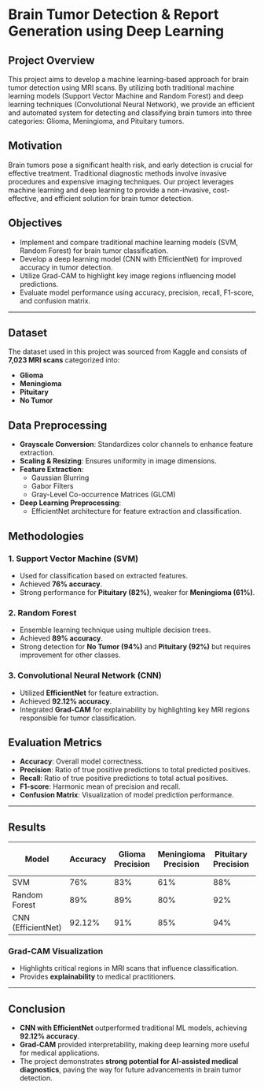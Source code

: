 # Brain Tumor Detection & Report Generation using Deep Learning

## Project Overview
This project aims to develop a machine learning-based approach for brain tumor detection using MRI scans. By utilizing both traditional machine learning models (Support Vector Machine and Random Forest) and deep learning techniques (Convolutional Neural Network), we provide an efficient and automated system for detecting and classifying brain tumors into three categories: Glioma, Meningioma, and Pituitary tumors.


## Motivation
Brain tumors pose a significant health risk, and early detection is crucial for effective treatment. Traditional diagnostic methods involve invasive procedures and expensive imaging techniques. Our project leverages machine learning and deep learning to provide a non-invasive, cost-effective, and efficient solution for brain tumor detection.


## Objectives
- Implement and compare traditional machine learning models (SVM, Random Forest) for brain tumor classification.
- Develop a deep learning model (CNN with EfficientNet) for improved accuracy in tumor detection.
- Utilize Grad-CAM to highlight key image regions influencing model predictions.
- Evaluate model performance using accuracy, precision, recall, F1-score, and confusion matrix.

---

## Dataset
The dataset used in this project was sourced from Kaggle and consists of **7,023 MRI scans** categorized into:
- **Glioma**
- **Meningioma**
- **Pituitary**
- **No Tumor**

## Data Preprocessing
- **Grayscale Conversion**: Standardizes color channels to enhance feature extraction.
- **Scaling & Resizing**: Ensures uniformity in image dimensions.
- **Feature Extraction**:
  - Gaussian Blurring
  - Gabor Filters
  - Gray-Level Co-occurrence Matrices (GLCM)
- **Deep Learning Preprocessing**:
  - EfficientNet architecture for feature extraction and classification.

## Methodologies
### 1. Support Vector Machine (SVM)
- Used for classification based on extracted features.
- Achieved **76% accuracy**.
- Strong performance for **Pituitary (82%)**, weaker for **Meningioma (61%)**.

### 2. Random Forest
- Ensemble learning technique using multiple decision trees.
- Achieved **89% accuracy**.
- Strong detection for **No Tumor (94%)** and **Pituitary (92%)** but requires improvement for other classes.

### 3. Convolutional Neural Network (CNN)
- Utilized **EfficientNet** for feature extraction.
- Achieved **92.12% accuracy**.
- Integrated **Grad-CAM** for explainability by highlighting key MRI regions responsible for tumor classification.

## Evaluation Metrics
- **Accuracy**: Overall model correctness.
- **Precision**: Ratio of true positive predictions to total predicted positives.
- **Recall**: Ratio of true positive predictions to total actual positives.
- **F1-score**: Harmonic mean of precision and recall.
- **Confusion Matrix**: Visualization of model prediction performance.

---

## Results
| Model | Accuracy | Glioma Precision | Meningioma Precision | Pituitary Precision | No Tumor Precision |
|--------|----------|------------------|----------------------|----------------------|------------------|
| SVM | 76% | 83% | 61% | 88% | 89% |
| Random Forest | 89% | 89% | 80% | 92% | 94% |
| CNN (EfficientNet) | 92.12% | 91% | 85% | 94% | 97% |

### Grad-CAM Visualization
- Highlights critical regions in MRI scans that influence classification.
- Provides **explainability** to medical practitioners.

---



## Conclusion
- **CNN with EfficientNet** outperformed traditional ML models, achieving **92.12% accuracy**.
- **Grad-CAM** provided interpretability, making deep learning more useful for medical applications.
- The project demonstrates **strong potential for AI-assisted medical diagnostics**, paving the way for future advancements in brain tumor detection.

